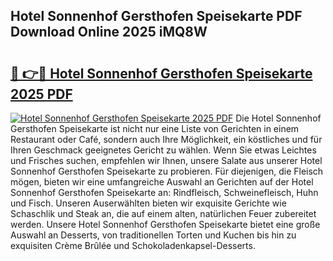## Hotel Sonnenhof Gersthofen Speisekarte PDF Download Online 2025 iMQ8W

# <h2><a href="http://gc7fxp.nevu.top/?p=Hotel+Sonnenhof+Gersthofen+Speisekarte">🔗 👉🔴 Hotel Sonnenhof Gersthofen Speisekarte 2025 PDF</a></h2>

[![Hotel Sonnenhof Gersthofen Speisekarte 2025 PDF](https://i.imgur.com/dBaPXMq.png)](http://gc7fxp.nevu.top/?p=Hotel+Sonnenhof+Gersthofen+Speisekarte)
Die Hotel Sonnenhof Gersthofen Speisekarte ist nicht nur eine Liste von Gerichten in einem Restaurant oder Café, sondern auch Ihre Möglichkeit, ein köstliches und für Ihren Geschmack geeignetes Gericht zu wählen. Wenn Sie etwas Leichtes und Frisches suchen, empfehlen wir Ihnen, unsere Salate aus unserer Hotel Sonnenhof Gersthofen Speisekarte zu probieren. Für diejenigen, die Fleisch mögen, bieten wir eine umfangreiche Auswahl an Gerichten auf der Hotel Sonnenhof Gersthofen Speisekarte an: Rindfleisch, Schweinefleisch, Huhn und Fisch. Unseren Auserwählten bieten wir exquisite Gerichte wie Schaschlik und Steak an, die auf einem alten, natürlichen Feuer zubereitet werden. Unsere Hotel Sonnenhof Gersthofen Speisekarte bietet eine große Auswahl an Desserts, von traditionellen Torten und Kuchen bis hin zu exquisiten Crème Brûlée und Schokoladenkapsel-Desserts.
